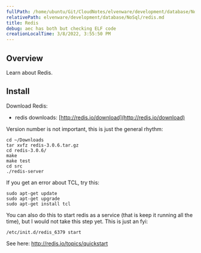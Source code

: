 ```yaml
---
fullPath: /home/ubuntu/Git/CloudNotes/elvenware/development/database/NoSql/redis.md
relativePath: elvenware/development/database/NoSql/redis.md
title: Redis
debug: aec has both but checking ELF code
creationLocalTime: 3/8/2022, 3:55:50 PM
---
```


<!-- toc -->
<!-- tocstop -->

## Overview

Learn about Redis.

## Install

Download Redis:

- redis downloads: [http://redis.io/download](http://redis.io/download)

Version number is not important, this is just the general rhythm:

```
cd ~/Downloads
tar xvfz redis-3.0.6.tar.gz
cd redis-3.0.6/
make
make test
cd src
./redis-server
```

If you get an error about TCL, try this:

```
sudo apt-get update
sudo apt-get upgrade
sudo apt-get install tcl
```

You can also do this to start redis as a service (that is keep it running all the time), but I would not take this step yet. This is just an fyi:

```
/etc/init.d/redis_6379 start
```

See here: <http://redis.io/topics/quickstart>
